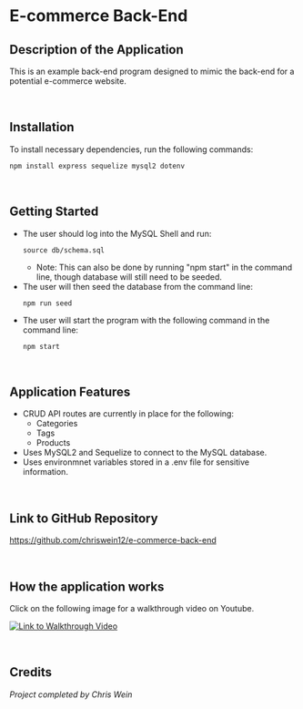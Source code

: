 # E-commerce Back-End

## Description of the Application
This is an example back-end program designed to mimic the back-end for a potential e-commerce website.

<br/>

## Installation
To install necessary dependencies, run the following commands:

```
npm install express sequelize mysql2 dotenv

```
<br/>

## Getting Started
* The user should log into the MySQL Shell and run:
    ```
    source db/schema.sql
    ```
    * Note: This can also be done by running "npm start" in the command line, though database will still need to be seeded.
* The user will then seed the database from the command line:
    ```
    npm run seed
    ```
* The user will start the program with the following command in the command line:
    ```
    npm start
    ```

<br/>

## Application Features
* CRUD API routes are currently in place for the following:
  - Categories
  - Tags
  - Products
* Uses MySQL2 and Sequelize to connect to the MySQL database.
* Uses environmnet variables stored in a .env file for sensitive information.
  
<br/>

## Link to GitHub Repository
https://github.com/chriswein12/e-commerce-back-end

<br/>

## How the application works
Click on the following image for a walkthrough video on Youtube.

[![Link to Walkthrough Video](http://img.youtube.com/vi/MCrvzVk-ZYk/0.jpg)](https://youtu.be/MCrvzVk-ZYk "E-Commerce Back-End")

<br/>

## Credits

*Project completed by Chris Wein*